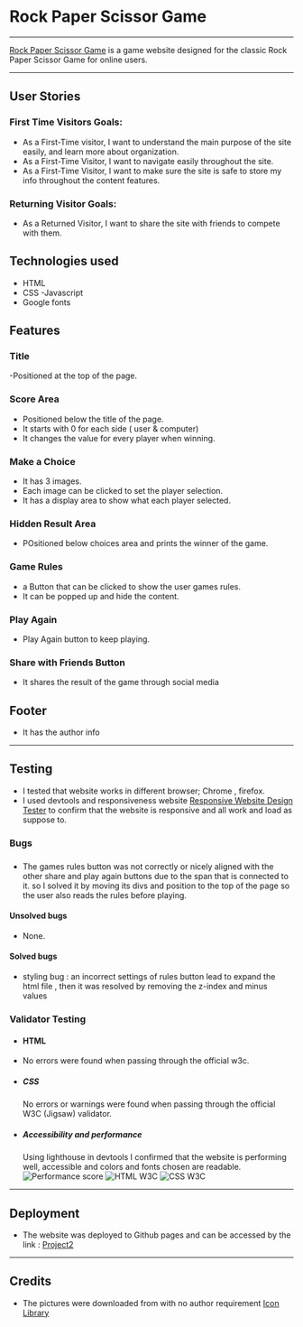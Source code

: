 # Rock Paper Scissor Game

---

[Rock Paper Scissor Game](https://syricano.github.io/project2/) is a game website designed for the classic Rock Paper Scissor Game for online users.


---

## User Stories

### First Time Visitors Goals:
- As a First-Time visitor, I want to understand the main purpose of the site easily, and learn more about organization.
- As a First-Time Visitor, I want to navigate easily throughout the site.
- As a First-Time Visitor, I want to make sure the site is safe to store my info throughout the content features.
### Returning Visitor Goals:
- As a Returned Visitor, I want to share the site with friends to compete with them.


## Technologies used

- HTML
- CSS
-Javascript
- Google fonts

## Features


### Title
-Positioned at the top of the page.

### Score Area
- Positioned below the title of the page.
- It starts with 0 for each side ( user & computer)
- It changes the value for every player when winning.

### Make a Choice
- It has 3 images.
- Each image can be clicked to set the player selection.
- It has a display area to show what each player selected.

### Hidden Result Area

- POsitioned below choices area and prints the winner of the game.

### Game Rules
- a Button that can be clicked to show the user games rules.
- It can be popped up and hide the content.
### Play Again
- Play Again button to keep playing.

### Share with Friends Button
- It shares the result of the game through social media 

## Footer
- It has the author info

---

## Testing
- I tested that website works in different browser; Chrome , firefox.
- I used devtools and responsiveness website [Responsive Website Design Tester](https://responsivedesignchecker.com/) to confirm that the website is responsive and all work and load as suppose to.

### Bugs
###
- The games rules button was not correctly or nicely aligned with the other share and play again buttons due to the span that is connected to it. so I solved it by moving its divs and position to the top of the page so the user also reads the rules before playing.
#### Unsolved bugs
- None.


#### Solved bugs 
 - styling bug : an incorrect settings of rules button lead to expand the html file , then it was resolved by removing the z-index and minus values

 ### Validator Testing

 - #### HTML
 - No errors were found when passing through the official w3c.
 - ##### CSS
   No errors or warnings were found when passing through the official W3C (Jigsaw) validator.
- ##### Accessibility and performance
  Using lighthouse in devtools I confirmed that the website is performing well, accessible and colors and fonts chosen are readable.
    ![Performance score](assets/images/lighthouse.png)
    ![HTML W3C](assets/images/html.png)
    ![CSS W3C](assets/images/styli.png)

---

 ## Deployment
 - The website was deployed to Github pages and can be accessed by the link : [Project2](https://syricano.github.io/project2/)  

 ---

## Credits 
- The pictures were downloaded from with no author requirement [Icon Library ](https://icon-library.com
)


